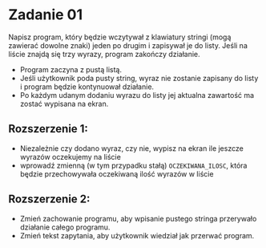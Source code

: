 # Zadanie 01

Napisz program, który będzie wczytywał z klawiatury stringi (mogą zawierać dowolne znaki) jeden po drugim i zapisywał je do listy. Jeśli na liście znajdą się trzy wyrazy, program zakończy działanie.

- Program zaczyna z pustą listą.
- Jeśli użytkownik poda pusty string, wyraz nie zostanie zapisany do listy i program będzie kontynuował działanie.
- Po każdym udanym dodaniu wyrazu do listy jej aktualna zawartość ma zostać wypisana na ekran.


## Rozszerzenie 1:
- Niezależnie czy dodano wyraz, czy nie, wypisz na ekran ile jeszcze wyrazów oczekujemy na liście
- wprowadź zmienną (w tym przypadku stałą) `OCZEKIWANA_ILOSC`, która będzie przechowywała oczekiwaną ilość wyrazów w liście  

## Rozszerzenie 2:
- Zmień zachowanie programu, aby wpisanie pustego stringa przerywało działanie całego programu.
- Zmień tekst zapytania, aby użytkownik wiedział jak przerwać program. 

